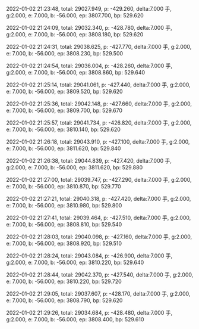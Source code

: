 2022-01-02 21:23:48, total: 29027.949, p: -429.260, delta:7.000 手, g:2.000, e: 7.000, b: -56.000, ep: 3807.700, bp: 529.620

2022-01-02 21:24:09, total: 29032.340, p: -428.780, delta:7.000 手, g:2.000, e: 7.000, b: -56.000, ep: 3808.180, bp: 529.620

2022-01-02 21:24:31, total: 29038.625, p: -427.770, delta:7.000 手, g:2.000, e: 7.000, b: -56.000, ep: 3808.230, bp: 529.500

2022-01-02 21:24:54, total: 29036.004, p: -428.260, delta:7.000 手, g:2.000, e: 7.000, b: -56.000, ep: 3808.860, bp: 529.640

2022-01-02 21:25:14, total: 29041.061, p: -427.440, delta:7.000 手, g:2.000, e: 7.000, b: -56.000, ep: 3809.520, bp: 529.620

2022-01-02 21:25:36, total: 29042.148, p: -427.660, delta:7.000 手, g:2.000, e: 7.000, b: -56.000, ep: 3809.700, bp: 529.670

2022-01-02 21:25:57, total: 29041.734, p: -426.820, delta:7.000 手, g:2.000, e: 7.000, b: -56.000, ep: 3810.140, bp: 529.620

2022-01-02 21:26:18, total: 29043.910, p: -427.100, delta:7.000 手, g:2.000, e: 7.000, b: -56.000, ep: 3811.620, bp: 529.840

2022-01-02 21:26:38, total: 29044.839, p: -427.420, delta:7.000 手, g:2.000, e: 7.000, b: -56.000, ep: 3811.620, bp: 529.880

2022-01-02 21:27:00, total: 29039.747, p: -427.290, delta:7.000 手, g:2.000, e: 7.000, b: -56.000, ep: 3810.870, bp: 529.770

2022-01-02 21:27:21, total: 29040.318, p: -427.420, delta:7.000 手, g:2.000, e: 7.000, b: -56.000, ep: 3810.980, bp: 529.800

2022-01-02 21:27:41, total: 29039.464, p: -427.510, delta:7.000 手, g:2.000, e: 7.000, b: -56.000, ep: 3808.810, bp: 529.540

2022-01-02 21:28:03, total: 29040.098, p: -427.160, delta:7.000 手, g:2.000, e: 7.000, b: -56.000, ep: 3808.920, bp: 529.510

2022-01-02 21:28:24, total: 29043.084, p: -426.900, delta:7.000 手, g:2.000, e: 7.000, b: -56.000, ep: 3810.220, bp: 529.640

2022-01-02 21:28:44, total: 29042.370, p: -427.540, delta:7.000 手, g:2.000, e: 7.000, b: -56.000, ep: 3810.220, bp: 529.720

2022-01-02 21:29:05, total: 29037.607, p: -428.170, delta:7.000 手, g:2.000, e: 7.000, b: -56.000, ep: 3808.790, bp: 529.620

2022-01-02 21:29:26, total: 29034.684, p: -428.480, delta:7.000 手, g:2.000, e: 7.000, b: -56.000, ep: 3808.400, bp: 529.610